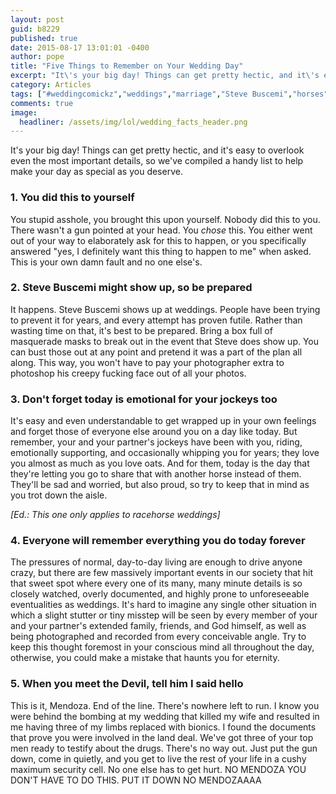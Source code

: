 ```yaml
---
layout: post
guid: b8229
published: true
date: 2015-08-17 13:01:01 -0400
author: pope
title: "Five Things to Remember on Your Wedding Day"
excerpt: "It\'s your big day! Things can get pretty hectic, and it\'s easy to overlook even the most important details, so we\'ve compiled a handy list to help make your day as special as you deserve."
category: Articles
tags: ["#weddingcomickz","weddings","marriage","Steve Buscemi","horses","jockeys","emotionality","Societal Norms Are Stupid","Mendoza","bionic limbs","your own fault","true love","no pressure","DON'T THROW UP"]
comments: true 
image:
  headliner: /assets/img/lol/wedding_facts_header.png
---
```


It's your big day! Things can get pretty hectic, and it's easy to overlook even the most important details, so we've compiled a handy list to help make your day as special as you deserve.

### 1\. You did this to yourself

You stupid asshole, you brought this upon yourself. Nobody did this to you. There wasn't a gun pointed at your head. You _chose_ this. You either went out of your way to elaborately ask for this to happen, or you specifically answered "yes, I definitely want this thing to happen to me" when asked. This is your own damn fault and no one else's.

### 2\. Steve Buscemi might show up, so be prepared

It happens. Steve Buscemi shows up at weddings. People have been trying to prevent it for years, and every attempt has proven futile. Rather than wasting time on that, it's best to be prepared. Bring a box full of masquerade masks to break out in the event that Steve does show up. You can bust those out at any point and pretend it was a part of the plan all along. This way, you won't have to pay your photographer extra to photoshop his creepy fucking face out of all your photos.

### 3\. Don't forget today is emotional for your jockeys too

It's easy and even understandable to get wrapped up in your own feelings and forget those of everyone else around you on a day like today. But remember, your and your partner's jockeys have been with you, riding, emotionally supporting, and occasionally whipping you for years; they love you almost as much as you love oats. And for them, today is the day that they're letting you go to share that with another horse instead of them. They'll be sad and worried, but also proud, so try to keep that in mind as you trot down the aisle.

_\[Ed.: This one only applies to racehorse weddings\]_

### 4\. Everyone will remember everything you do today forever

The pressures of normal, day-to-day living are enough to drive anyone crazy, but there are few massively important events in our society that hit that sweet spot where every one of its many, many minute details is so closely watched, overly documented, and highly prone to unforeseeable eventualities as weddings. It's hard to imagine any single other situation in which a slight stutter or tiny misstep will be seen by every member of your and your partner's extended family, friends, and God himself, as well as being photographed and recorded from every conceivable angle. Try to keep this thought foremost in your conscious mind all throughout the day, otherwise, you could make a mistake that haunts you for eternity.

### 5\. When you meet the Devil, tell him I said hello

This is it, Mendoza. End of the line. There's nowhere left to run. I know you were behind the bombing at my wedding that killed my wife and resulted in me having three of my limbs replaced with bionics. I found the documents that prove you were involved in the land deal. We've got three of your top men ready to testify about the drugs. There's no way out. Just put the gun down, come in quietly, and you get to live the rest of your life in a cushy maximum security cell. No one else has to get hurt. NO MENDOZA YOU DON'T HAVE TO DO THIS. PUT IT DOWN NO MENDOZAAAA